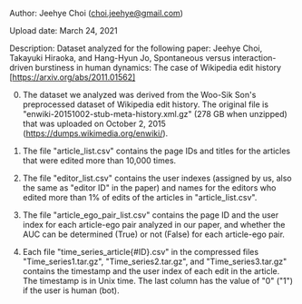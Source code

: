 Author: Jeehye Choi (choi.jeehye@gmail.com)

Upload date: March 24, 2021

Description: Dataset analyzed for the following paper: Jeehye Choi, Takayuki Hiraoka, and Hang-Hyun Jo, Spontaneous versus interaction-driven burstiness in human dynamics: The case of Wikipedia edit history [https://arxiv.org/abs/2011.01562] 


0. The dataset we analyzed was derived from the Woo-Sik Son's preprocessed dataset of Wikipedia edit history. The original file is "enwiki-20151002-stub-meta-history.xml.gz" (278 GB when unzipped) that was uploaded on October 2, 2015 (https://dumps.wikimedia.org/enwiki/).

1. The file "article_list.csv" contains the page IDs and titles for the articles that were edited more than 10,000 times.

2. The file "editor_list.csv" contains the user indexes (assigned by us, also the same as "editor ID" in the paper) and names for the editors who edited more than 1% of edits of the articles in "article_list.csv".

3. The file "article_ego_pair_list.csv" contains the page ID and the user index for each article-ego pair analyzed in our paper, and whether the AUC can be determined (True) or not (False) for each article-ego pair.

4. Each file "time_series_article{\#ID}.csv" in the compressed files "Time_series1.tar.gz", "Time_series2.tar.gz", and "Time_series3.tar.gz" contains the timestamp and the user index of each edit in the article. The timestamp is in Unix time. The last column has the value of "0" ("1") if the user is human (bot).
